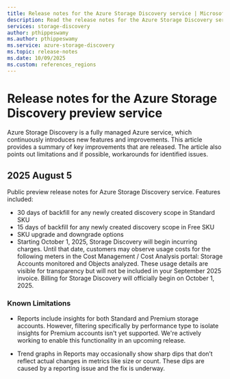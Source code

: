 ```yaml
---
title: Release notes for the Azure Storage Discovery service | Microsoft Docs
description: Read the release notes for the Azure Storage Discovery service.
services: storage-discovery
author: pthippeswamy
ms.author: pthippeswamy
ms.service: azure-storage-discovery
ms.topic: release-notes
ms.date: 10/09/2025
ms.custom: references_regions
---
```


# Release notes for the Azure Storage Discovery preview service

Azure Storage Discovery is a fully managed Azure service, which continuously introduces new features and improvements. This article provides a summary of key improvements that are released. The article also points out limitations and if possible, workarounds for identified issues.

## 2025 August 5

Public preview release notes for Azure Storage Discovery service.
Features included: 

- 30 days of backfill for any newly created discovery scope in Standard SKU
- 15 days of backfill for any newly created discovery scope in Free SKU
- SKU upgrade and downgrade options
- Starting October 1, 2025, Storage Discovery will begin incurring charges. Until that date, customers may observe usage costs for the following meters in the Cost Management / Cost Analysis portal: Storage Accounts monitored and Objects analyzed. These usage details are visible for transparency but will not be included in your September 2025 invoice. Billing for Storage Discovery will officially begin on October 1, 2025.

### Known Limitations

- Reports include insights for both Standard and Premium storage accounts. However, filtering specifically by performance type to isolate insights for Premium accounts isn't yet supported. We're actively working to enable this functionality in an upcoming release.

- Trend graphs in Reports may occasionally show sharp dips that don’t reflect actual changes in metrics like size or count. These dips are caused by a reporting issue and the fix is underway.
